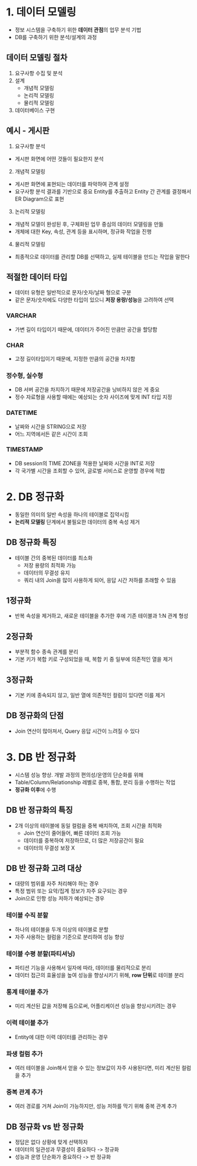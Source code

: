# 1. 데이터 모델링
- 정보 시스템을 구축하기 위한 **데이터 관점**의 업무 분석 기법
- DB를 구축하기 위한 분석/설계의 과정

## 데이터 모델링 절차
1. 요구사항 수집 및 분석
2. 설계
   - 개념적 모델링
   - 논리적 모델링
   - 물리적 모델링
3. 데이터베이스 구현

## 예시 - 게시판
1. 요구사항 분석
  - 게시판 화면에 어떤 것들이 필요한지 분석
2. 개념적 모델링
  - 게시판 화면에 표현되는 데이터를 파악하여 관계 설정
  - 요구사항 분석 결과를 기반으로 중요 Entity를 추출하고 Entity 간 관계를 결정해서 ER Diagram으로 표현
3. 논리적 모델링
  - 개념적 모델이 완성된 후, 구체화된 업무 중심의 데이터 모델링을 만듦
  - 개체에 대한 Key, 속성, 관계 등을 표시하며, 정규화 작업을 진행
4. 물리적 모델링
  - 최종적으로 데이터를 관리할 DB를 선택하고, 실제 테이블을 만드는 작업을 말한다

## 적절한 데이터 타입
- 데이터 유형은 일반적으로 문자/숫자/날짜 형으로 구분
- 같은 문자/숫자에도 다양한 타입이 있으니 **저장 용량/성능**을 고려하여 선택

### VARCHAR
- 가변 길이 타입이기 때문에, 데이터가 주어진 만큼만 공간을 할당함
### CHAR
- 고정 길이타입이기 때문에, 지정한 만큼의 공간을 차지함
### 정수형, 실수형
- DB 서버 공간을 차지하기 때문에 저장공간을 낭비하지 않은 게 중요
- 정수 자료형을 사용할 때에는 예상되는 숫자 사이즈에 맞게 INT 타입 지정
### DATETIME
- 날짜와 시간을 STRING으로 저장
- 어느 지역에서든 같은 시간이 조회
### TIMESTAMP
- DB session의 TIME ZONE을 적용한 날짜와 시간을 INT로 저장
- 각 국가별 시간을 조회할 수 있어, 글로벌 서비스로 운영할 경우에 적합

# 2. DB 정규화
- 동일한 의미의 일반 속성을 하나의 테이블로 집약시킴
- **논리적 모델링** 단계에서 불필요한 데이터의 중복 속성 제거

## DB 정규화 특징
- 테이블 간의 중복된 데이터를 최소화
  - 저장 용량의 최적화 가능
  - 데이터의 무결성 유지
  - 쿼리 내의 Join을 많이 사용하게 되어, 응답 시간 저하를 초래할 수 있음

## 1정규화
- 반복 속성을 제거하고, 새로운 테이블을 추가한 후에 기존 테이블과 1:N 관계 형성
## 2정규화
- 부분적 함수 종속 관계를 분리
- 기본 키가 복합 키로 구성되었을 때, 복합 키 중 일부에 의존적인 열을 제거
## 3정규화
- 기본 키에 종속되지 않고, 일반 열에 의존적인 컬럼이 있다면 이를 제거

## DB 정규화의 단점
- Join 연산이 많아져서, Query 응답 시간이 느려질 수 있다

# 3. DB 반 정규화
- 시스템 성능 향상. 개발 과정의 편의성/운영의 단순화를 위해
- Table/Column/Relationship 레벨로 중복, 통합, 분리 등을 수행하는 작업
- **정규화 이후**에 수행

## DB 반 정규화의 특징
- 2개 이상의 테이블에 동일 컬럼을 중복 배치하여, 조회 시간을 최적화
  - Join 연산이 줄어들어, 빠른 데이터 조회 가능
  - 데이터를 중복하여 저장하므로, 더 많은 저장공간이 필요
  - 데이터의 무결성 보장 X

## DB 반 정규화 고려 대상
- 대량의 범위를 자주 처리해야 하는 경우
- 특정 범위 또는 요약/집계 정보가 자주 요구되는 경우
- Join으로 인항 성능 저하가 예상되는 경우

### 테이블 수직 분할
- 하나의 테이블을 두개 이상의 테이블로 분할
- 자주 사용하는 컬럼을 기준으로 분리하여 성능 향상

### 테이블 수평 분할(파티셔닝)
- 파티션 기능을 사용해서 일자에 따라, 데이터를 물리적으로 분리
- 데이터 접근의 효율성을 높여 성능을 향상시키기 위해, **row 단위**로 테이블 분리

### 통계 테이블 추가
- 미리 계산된 값을 저장해 둠으로써, 어플리케이션 성능을 향상시키려는 경우

### 이력 테이블 추가
- Entity에 대한 이력 데이터를 관리하는 경우

### 파생 컬럼 추가
- 여러 테이블을 Join해서 얻을 수 있는 정보값이 자주 사용된다면, 미리 계산된 컬럼을 추가

### 중복 관계 추가
- 여러 경로를 거쳐 Join이 가능하지만, 성능 저하를 막기 위해 중복 관계 추가

## DB 정규화 vs 반 정규화
- 정답은 없다 상황에 맞게 선택하자
- 데이터의 일관성과 무결성이 중요하다 -> 정규화
- 성능과 운영 단순화가 중요하다 -> 반 정규화
